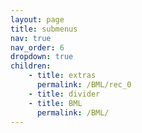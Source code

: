 ```yaml
---
layout: page
title: submenus
nav: true
nav_order: 6
dropdown: true
children: 
    - title: extras
      permalink: /BML/rec_0
    - title: divider
    - title: BML
      permalink: /BML/
---
```

